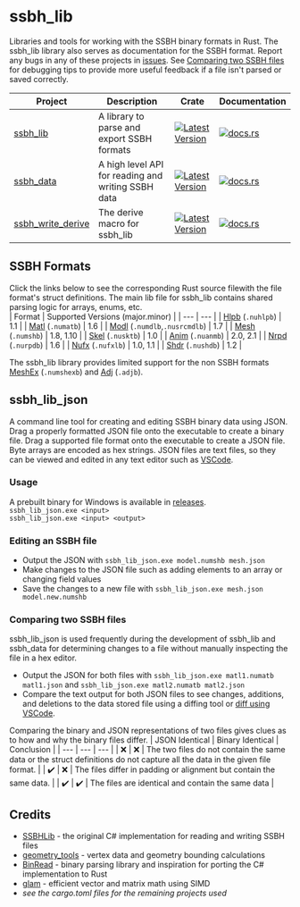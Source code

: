 # ssbh_lib
Libraries and tools for working with the SSBH binary formats in Rust. The ssbh_lib library also serves as documentation for the SSBH format.
Report any bugs in any of these projects in [issues](https://github.com/ultimate-research/ssbh_lib/issues). See [Comparing two SSBH files](#Comparing-two-SSBH-files) for debugging tips to provide more useful feedback if a file isn't parsed or saved correctly. 

| Project | Description | Crate | Documentation |
| ---| ---| --- |--- |
| [ssbh_lib](https://github.com/ultimate-research/ssbh_lib/tree/master/ssbh_lib) | A library to parse and export SSBH formats | [![Latest Version](https://img.shields.io/crates/v/ssbh_lib.svg)](https://crates.io/crates/ssbh_lib) |[![docs.rs](https://docs.rs/ssbh_lib/badge.svg)](https://docs.rs/ssbh_lib) |
| [ssbh_data](https://github.com/ultimate-research/ssbh_lib/tree/master/ssbh_data) | A high level API for reading and writing SSBH data | [![Latest Version](https://img.shields.io/crates/v/ssbh_data.svg)](https://crates.io/crates/ssbh_data) | [![docs.rs](https://docs.rs/ssbh_data/badge.svg)](https://docs.rs/ssbh_data) |
| [ssbh_write_derive](https://github.com/ultimate-research/ssbh_lib/tree/master/ssbh_write_derive) | The derive macro for ssbh_lib |[![Latest Version](https://img.shields.io/crates/v/ssbh_write_derive.svg)](https://crates.io/crates/ssbh_write_derive) | [![docs.rs](https://docs.rs/ssbh_write_derive/badge.svg)](https://docs.rs/ssbh_write_derive) |

## SSBH Formats
Click the links below to see the corresponding Rust source filewith the file format's struct definitions. 
The main lib file for ssbh_lib contains shared parsing logic for arrays, enums, etc.  
| Format | Supported Versions (major.minor) |
| --- | --- |
| [Hlpb](https://github.com/ultimate-research/ssbh_lib/blob/master/ssbh_lib/src/formats/hlpb.rs) (`.nuhlpb`) | 1.1 |
| [Matl](https://github.com/ultimate-research/ssbh_lib/blob/master/ssbh_lib/src/formats/matl.rs) (`.numatb`) | 1.6 |
| [Modl](https://github.com/ultimate-research/ssbh_lib/blob/master/ssbh_lib/src/formats/modl.rs) (`.numdlb`,`.nusrcmdlb`) | 1.7 |
| [Mesh](https://github.com/ultimate-research/ssbh_lib/blob/master/ssbh_lib/src/formats/mesh.rs) (`.numshb`) | 1.8, 1.10 |
| [Skel](https://github.com/ultimate-research/ssbh_lib/blob/master/ssbh_lib/src/formats/skel.rs) (`.nusktb`) | 1.0 |
| [Anim](https://github.com/ultimate-research/ssbh_lib/blob/master/ssbh_lib/src/formats/anim.rs) (`.nuanmb`) | 2.0, 2.1 |
| [Nrpd](https://github.com/ultimate-research/ssbh_lib/blob/master/ssbh_lib/src/formats/nrpd.rs) (`.nurpdb`) | 1.6 |
| [Nufx](https://github.com/ultimate-research/ssbh_lib/blob/master/ssbh_lib/src/formats/nufx.rs) (`.nufxlb`) | 1.0, 1.1 |
| [Shdr](https://github.com/ultimate-research/ssbh_lib/blob/master/ssbh_lib/src/formats/shdr.rs) (`.nushdb`) | 1.2 |

The ssbh_lib library provides limited support for the non SSBH formats [MeshEx](https://github.com/ultimate-research/ssbh_lib/blob/master/ssbh_lib/src/formats/meshex.rs) (`.numshexb`) and [Adj](https://github.com/ultimate-research/ssbh_lib/blob/master/ssbh_lib/src/formats/adj.rs) (`.adjb`).  

## ssbh_lib_json
A command line tool for creating and editing SSBH binary data using JSON. Drag a properly formatted JSON file onto the executable to create a binary file. Drag a supported file format onto the executable to create a JSON file. Byte arrays are encoded as hex strings. JSON files are text files, so they can be viewed and edited in any text editor such as [VSCode](https://code.visualstudio.com/).

### Usage
A prebuilt binary for Windows is available in [releases](https://github.com/ultimate-research/ssbh_lib/releases).  
`ssbh_lib_json.exe <input>`  
`ssbh_lib_json.exe <input> <output>`  

### Editing an SSBH file
- Output the JSON with `ssbh_lib_json.exe model.numshb mesh.json`  
- Make changes to the JSON file such as adding elements to an array or changing field values
- Save the changes to a new file with `ssbh_lib_json.exe mesh.json model.new.numshb`

### Comparing two SSBH files
ssbh_lib_json is used frequently during the development of ssbh_lib and ssbh_data for determining changes to a file without manually inspecting the file in a hex editor. 
- Output the JSON for both files with `ssbh_lib_json.exe matl1.numatb matl1.json` and `ssbh_lib_json.exe matl2.numatb matl2.json` 
- Compare the text output for both JSON files to see changes, additions, and deletions to the data stored file using a diffing tool or [diff using VSCode](https://vscode.one/diff-vscode/).

Comparing the binary and JSON representations of two files gives clues as to how and why the binary files differ. 
| JSON Identical | Binary Identical | Conclusion |
| --- | --- | --- |
| :x: | :x: | The two files do not contain the same data or the struct definitions do not capture all the data in the given file format. |
| :heavy_check_mark: | :x: | The files differ in padding or alignment but contain the same data. |
| :heavy_check_mark: | :heavy_check_mark: | The files are identical and contain the same data |

## Credits
- [SSBHLib](https://github.com/Ploaj/SSBHLib) - the original C# implementation for reading and writing SSBH files  
- [geometry_tools](https://github.com/ScanMountGoat/geometry_tools) - vertex data and geometry bounding calculations  
- [BinRead](https://crates.io/crates/binread) - binary parsing library and inspiration for porting the C# implementation to Rust  
- [glam](https://crates.io/crates/glam) - efficient vector and matrix math using SIMD
- *see the cargo.toml files for the remaining projects used*
